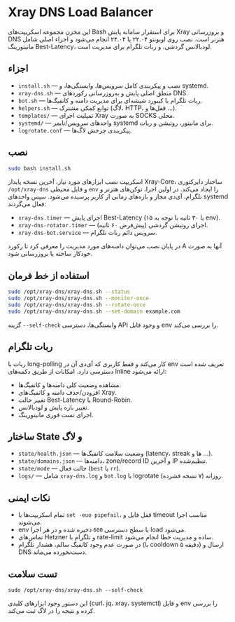 # Xray DNS Load Balancer

این مخزن مجموعه اسکریپت‌های Bash برای استقرار سامانه پایش Xray و بروزرسانی DNS هتزنر است. نصب روی اوبونتو ۲۲.۰۴ یا ۲۴.۰۴ انجام می‌شود و اجزاء اصلی شامل مانیتورینگ Best-Latency، لودبالانس گردشی، و ربات تلگرام برای مدیریت است.

## اجزاء

- `install.sh` — نصب و پیکربندی کامل سرویس‌ها، وابستگی‌ها، و systemd.
- `xray-dns.sh` — منطق اصلی پایش و به‌روزرسانی رکوردهای DNS.
- `bot.sh` — ربات تلگرام با کیبورد شیشه‌ای برای مدیریت دامنه و کانفیگ‌ها.
- `helpers.sh` — توابع کمکی مشترک (لاگ، HTTP، قفل‌ها و ...).
- `templates/` — تمپلیت اجرای Xray به صورت SOCKS محلی.
- `systemd/` — واحدهای سرویس/تایمر systemd برای مانیتور، روتیشن و ربات.
- `logrotate.conf` — پیکربندی چرخش لاگ‌ها.

## نصب

```bash
sudo bash install.sh
```

اسکریپت نصب ابزارهای مورد نیاز، آخرین نسخه پایدار Xray-Core، ساختار دایرکتوری `/opt/xray-dns` و فایل محیطی `env` را ایجاد می‌کند. در اولین اجرا، توکن‌های هتزنر و تلگرام، آی‌دی مجاز و بازه‌های زمانی از کاربر پرسیده می‌شود. سپس واحدهای systemd فعال می‌گردند:

- `xray-dns.timer` — اجرای پایش Best-Latency (۱۵ یا ۳۰ ثانیه با توجه به env).
- `xray-dns-rotator.timer` — اجرای روتیشن گردشی (پیش‌فرض ۶۰ ثانیه).
- `xray-dns-bot.service` — سرویس دائم ربات تلگرام.

در پایان نصب می‌توان دامنه‌های مورد مدیریت را معرفی کرد تا رکورد A آنها به صورت خودکار ساخته یا بروزرسانی شود.

## استفاده از خط فرمان

```bash
sudo /opt/xray-dns/xray-dns.sh --status
sudo /opt/xray-dns/xray-dns.sh --monitor-once
sudo /opt/xray-dns/xray-dns.sh --rotate-once
sudo /opt/xray-dns/xray-dns.sh --set-domain example.com
```

گزینه `--self-check` وابستگی‌ها، دسترسی API و وجود فایل env را بررسی می‌کند.

## ربات تلگرام

ربات با long-polling کار می‌کند و فقط کاربری که آی‌دی آن در env تعریف شده است دسترسی دارد. امکانات از طریق دکمه‌های Inline ارائه می‌شود:

- مشاهده وضعیت کلی دامنه‌ها و کانفیگ‌ها.
- افزودن/حذف دامنه و کانفیگ‌های Xray.
- تغییر حالت Best-Latency یا Round-Robin.
- تغییر بازه پایش و لودبالانس.
- اجرای تست فوری مانیتورینگ.

## ساختار State و لاگ

- `state/health.json` — وضعیت سلامت کانفیگ‌ها (latency، streak ها و ...).
- `state/domains.json` — دامنه‌ها، zone/record ID و آخرین IP تنظیم‌شده.
- `state/mode` — حالت فعال (`best` یا `rr`).
- `logs/` — شامل `xray-dns.log` و `bot.log` با logrotate روزانه (۷ نسخه فشرده).

## نکات ایمنی

- تمام اسکریپت‌ها با `set -euo pipefail`، قفل فایل و timeout مناسب اجرا می‌شوند.
- env با سطح دسترسی `600` ذخیره شده و در هر اجرا load می‌شود.
- تماس‌های Hetzner و تلگرام با rate-limit ساده و مدیریت خطا انجام می‌شود.
- در صورت عدم وجود کانفیگ سالم، هشدار تلگرام (با cooldown ۵ دقیقه) ارسال و DNS دست‌نخورده می‌ماند.

## تست سلامت

```
sudo /opt/xray-dns/xray-dns.sh --self-check
```

این دستور وجود ابزارهای کلیدی (curl، jq، xray، systemctl) و فایل env را بررسی کرده و نتیجه را در لاگ ثبت می‌کند.
